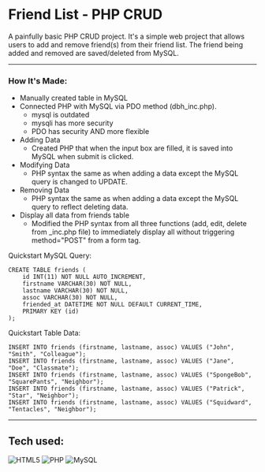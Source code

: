 # Friend List - PHP CRUD

A painfully basic PHP CRUD project. It's a simple web project that allows users to add and remove friend(s) from their friend list. The friend being added and removed are saved/deleted from MySQL.

<hr>

### How It's Made:

- Manually created table in MySQL
- Connected PHP with MySQL via PDO method (dbh_inc.php).
  - mysql is outdated
  - mysqli has more security
  - PDO has security AND more flexible
- Adding Data
  - Created PHP that when the input box are filled, it is saved into MySQL when submit is clicked.
- Modifying Data
  - PHP syntax the same as when adding a data except the MySQL query is changed to UPDATE.
- Removing Data
  - PHP syntax the same as when adding a data except the MySQL query to reflect deleting data.
- Display all data from friends table
  - Modified the PHP syntax from all three functions (add, edit, delete from \_inc.php file) to immediately display all without triggering method="POST" from a form tag.

Quickstart MySQL Query:

```
CREATE TABLE friends (
    id INT(11) NOT NULL AUTO_INCREMENT,
    firstname VARCHAR(30) NOT NULL,
    lastname VARCHAR(30) NOT NULL,
    assoc VARCHAR(30) NOT NULL,
    friended_at DATETIME NOT NULL DEFAULT CURRENT_TIME,
    PRIMARY KEY (id)
);
```

Quickstart Table Data:

```
INSERT INTO friends (firstname, lastname, assoc) VALUES ("John", "Smith", "Colleague");
INSERT INTO friends (firstname, lastname, assoc) VALUES ("Jane", "Doe", "Classmate");
INSERT INTO friends (firstname, lastname, assoc) VALUES ("SpongeBob", "SquarePants", "Neighbor");
INSERT INTO friends (firstname, lastname, assoc) VALUES ("Patrick", "Star", "Neighbor");
INSERT INTO friends (firstname, lastname, assoc) VALUES ("Squidward", "Tentacles", "Neighbor");
```

<hr>

## Tech used:

![HTML5](https://img.shields.io/badge/-HTML5-1d1f21?style=flat&logo=HTML5&logoColor=E34F26)
![PHP](https://img.shields.io/badge/PHP-1d1f21?&logo=php&logoColor=white)
![MySQL](https://img.shields.io/badge/-MySQL-1d1f21?style=flat&logo=MySQL&logoColor=white)

